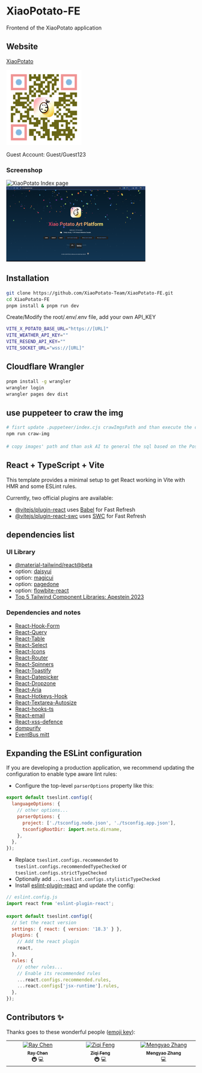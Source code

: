 # XiaoPotato-FE

Frontend of the XiaoPotato application

## Website

[XiaoPotato](https://zfc.xiaopotato.top)

<img src="./public/XiaoPotatoQrCode002.png" alt="XiaoPotato" width="200" height="200">

Guest Account: Guest/Guest123

### Screenshop

<img src="./public/XiaoPotatoIndex.png" alt="XiaoPotato Index page" height="200">
<img src="./public/XiaoPotatoLoginPage.png" alt="XiaoPotato Index page" height="200">

## Installation

```bash
git clone https://github.com/XiaoPotato-Team/XiaoPotato-FE.git
cd XiaoPotato-FE
pnpm install & pnpm run dev
```

Create/Modify the root/.env/.env file, add your own API_KEY

```bash
VITE_X_POTATO_BASE_URL="https://[URL]"
VITE_WEATHER_API_KEY=""
VITE_RESEND_API_KEY=""
VITE_SOCKET_URL="wss://[URL]"
```

## Cloudflare Wrangler

```bash
pnpm install -g wrangler
wrangler login
wrangler pages dev dist
```

## use puppeteer to craw the img

```bash
# fisrt update .puppeteer/index.cjs crawImgsPath and than execute the command
npm run craw-img

# copy images' path and than ask AI to general the sql based on the Post table scheme, reference: src/main/resources/sql/ddl/insertPostDataAndBindUser.sql
```

## React + TypeScript + Vite

This template provides a minimal setup to get React working in Vite with HMR and some ESLint rules.

Currently, two official plugins are available:

- [@vitejs/plugin-react](https://github.com/vitejs/vite-plugin-react/blob/main/packages/plugin-react/README.md) uses [Babel](https://babeljs.io/) for Fast Refresh
- [@vitejs/plugin-react-swc](https://github.com/vitejs/vite-plugin-react-swc) uses [SWC](https://swc.rs/) for Fast Refresh

## dependencies list

### UI Library

- [@material-tailwind/react@beta](https://www.material-tailwind.com/docs/v3/react/badge)
- option: [daisyui](https://daisyui.com/components/toast/)
- option: [magicui](https://magicui.design/docs/components/tweet-card)
- option: [pagedone](https://pagedone.io/docs/modal)
- option: [flowbite-react](https://flowbite-react.com/docs/getting-started/introduction)
- [Top 5 Tailwind Component Libraries: Apestein 2023](https://dev.to/apestein/top-5-tailwind-component-libraries-m0c)

### Dependencies and notes

- [React-Hook-Form](https://react-hook-form.com/)
- [React-Query](https://react-query.tanstack.com/)
- [React-Table](https://react-table.tanstack.com/)
- [React-Select](https://react-select.com/)
- [React-Icons](https://react-icons.github.io/react-icons/)
- [React-Router](https://reactrouter.com/)
- [React-Spinners](https://www.npmjs.com/package/react-spinners)
- [React-Toastify](https://fkhadra.github.io/react-toastify/introduction/)
- [React-Datepicker](https://reactdatepicker.com/)
- [React-Dropzone](https://react-dropzone.js.org/)
- [React-Aria](https://react-spectrum.adobe.com/react-aria/)
- [React-Hotkeys-Hook](https://react-hotkeys-hook.vercel.app/docs/intro)
- [React-Textarea-Autosize](https://github.com/Andarist/react-textarea-autosize)
- [React-hooks-ts](https://usehooks-ts.com/react-hook/use-media-query)
- [React-email](https://react.email/docs/integrations/resend)
- [React-xss-defence](https://www.dhiwise.com/post/react-xss-advanced-strategies-for-mitigating-security-threats)
- [dompurify](https://www.npmjs.com/package/dompurify)
- [EventBus mitt](https://github.com/developit/mitt)

## Expanding the ESLint configuration

If you are developing a production application, we recommend updating the configuration to enable type aware lint rules:

- Configure the top-level `parserOptions` property like this:

```js
export default tseslint.config({
  languageOptions: {
    // other options...
    parserOptions: {
      project: ['./tsconfig.node.json', './tsconfig.app.json'],
      tsconfigRootDir: import.meta.dirname,
    },
  },
});
```

- Replace `tseslint.configs.recommended` to `tseslint.configs.recommendedTypeChecked` or `tseslint.configs.strictTypeChecked`
- Optionally add `...tseslint.configs.stylisticTypeChecked`
- Install [eslint-plugin-react](https://github.com/jsx-eslint/eslint-plugin-react) and update the config:

```js
// eslint.config.js
import react from 'eslint-plugin-react';

export default tseslint.config({
  // Set the react version
  settings: { react: { version: '18.3' } },
  plugins: {
    // Add the react plugin
    react,
  },
  rules: {
    // other rules...
    // Enable its recommended rules
    ...react.configs.recommended.rules,
    ...react.configs['jsx-runtime'].rules,
  },
});
```

## Contributors ✨

Thanks goes to these wonderful people ([emoji key](https://allcontributors.org/docs/en/emoji-key)):

<!-- ALL-CONTRIBUTORS-LIST:START - Do not remove or modify this section -->
<!-- prettier-ignore-start -->
<!-- markdownlint-disable -->
<table>
  <tbody>
    <tr>
      <td align="center" valign="top" width="14.28%"><a href="https://github.com/Appigle"><img src="https://avatars.githubusercontent.com/u/12708299?v=4" width="100px;" alt="Ray Chen"/><br /><sub><b>Ray Chen</b></sub></a><br /><span title="Infrastructure (Hosting, Build-Tools, etc)">🚇 💻</span></td>
      <td align="center" valign="top" width="14.28%"><a href="https://github.com/zi7feng"><img src="https://avatars.githubusercontent.com/u/113199068?v=4" width="100px;" alt="Ziqi Feng"/><br /><sub><b>Ziqi Feng</b></sub></a><br /><span title="Infrastructure (Hosting, Build-Tools, etc)">🚇 💻</span></td>
      <td align="center" valign="top" width="14.28%"><a href="https://github.com/mengyaozhang888"><img src="https://avatars.githubusercontent.com/u/171214413?v=4" width="100px;" alt="Mengyao Zhang"/><br /><sub><b>Mengyao Zhang</b></sub></a><br />💻</td>
         </tr>
  </tbody>
</table>


